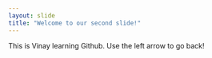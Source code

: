 ```yaml
---
layout: slide
title: "Welcome to our second slide!"
---
```

This is Vinay learning Github. 
Use the left arrow to go back!
